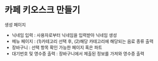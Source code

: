 # 카페 키오스크 만들기

생성 페이지
- 닉네임 입력
  : 사용자로부터 닉네임을 입력받아 닉네임 생성
- 메뉴 페이지
  : (1)카테고리 선택 후, (2)해당 카테고리에 해당되는 음료 종류 출력
- 장바구니
  : 선택 항목 확인 가능한 페이지 혹은 파트
- 대기번호 및 영수증 출력
  : 장바구니에서 제출된 정보를 가져와 영수증 출력